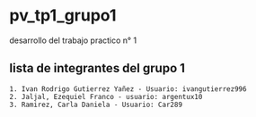 # pv_tp1_grupo1
desarrollo del trabajo practico n° 1

## lista de integrantes del grupo 1

    1. Ivan Rodrigo Gutierrez Yañez - Usuario: ivangutierrez996
    2. Jaljal, Ezequiel Franco - usuario: argentux10 
    3. Ramirez, Carla Daniela - Usuario: Car289
